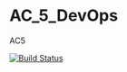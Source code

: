 # AC_5_DevOps
AC5

[![Build Status](https://travis-ci.com/HHaakkaiisshhaaa/AC_5_DevOps.svg?branch=master)](https://travis-ci.com/HHaakkaiisshhaaa/AC_5_DevOps)

